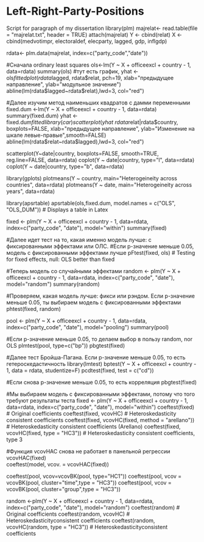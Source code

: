 # Left-Right-Party-Positions
Script for paragraph of my dissertation
library(plm)
majrelat<- read.table(file = "majrelat.txt", header = TRUE)
attach(majrelat)
Y <- cbind(relat)
X <- cbind(medvotimpr, electoraldef, elecparty, lagged, gdp, inflgdp)

rdata<- plm.data(majrelat, index=c("party_code","date"))


#Сначала ordinary least squares
ols<-lm(Y ~ X + officeexcl  + country - 1, data=rdata)
summary(ols)
#тут есть график, 
yhat <- ols$fitted
plot(rdata$lagged, rdata$relat, pch=19, xlab="предыдущее направление", ylab="модульное значение")
abline(lm(rdata$lagged~rdata$relat),lwd=3, col="red")





#Далее изучим метод наименьших квадратов с дамми переменными
fixed.dum <-lm(Y ~ X + officeexcl + country - 1, data=rdata)
summary(fixed.dum)
yhat <- fixed.dum$fitted
library(car)
scatterplot(yhat~rdata$relat|rdata$country, boxplots=FALSE, xlab="предыдущее направление", ylab="Изменение на шкале левые-правые",smooth=FALSE)
abline(lm(rdata$relat~rdata$lagged),lwd=3, col="red")

scatterplot(Y~date|country, boxplots=FALSE, smooth=TRUE, reg.line=FALSE, data=rdata)
coplot(Y ~ date|country, type="l", data=rdata)
coplot(Y ~ date|country, type="b", data=rdata)

library(gplots)
plotmeans(Y ~ country, main="Heterogeineity across countries", data=rdata)
plotmeans(Y ~ date, main="Heterogeineity across years", data=rdata)




library(apsrtable)
apsrtable(ols,fixed.dum, model.names = c("OLS", "OLS_DUM")) # Displays a table in Latex 



fixed <- plm(Y ~ X + officeexcl + country - 1, data=rdata, index=c("party_code", "date"), model="within")
summary(fixed)


#Далее идет тест на то, какая именно модель лучше: с фиксированными эффектами или  ОЛС.
#Если р-значение меньше 0.05, модель с фиксированными эффектами лучше
pFtest(fixed, ols) # Testing for fixed effects, null: OLS better than fixed


#Теперь модель со случайными эффектами
random <- plm(Y ~ X + officeexcl + country - 1, data=rdata, index=c("party_code", "date"), model="random")
summary(random)

#Проверяем, какая модель лучше: фикси или рэндом. Если р-значение меньше 0.05, ты выбираем модель с фиксированными эффектами
phtest(fixed, random)



pool <- plm(Y ~ X + officeexcl + country - 1, data=rdata, index=c("party_code", "date"), model="pooling")
summary(pool)


#Если р-значение меньше 0.05, то делаем выбор в пользу random, nor OLS
plmtest(pool, type=c("bp"))
pbgtest(fixed)




#Далее тест Бройша-Пагана. Если р-значение меньше 0.05, то есть гетероскедастичность
library(lmtest)
bptest(Y ~ X + officeexcl + country - 1, data = rdata, studentize=F)
pcdtest(fixed, test = c("cd"))


#Если снова р-значение меньше 0.05, то есть корреляция
pbgtest(fixed)


#Мы выбираем модель с фиксированными эффектами, потому что того требуют результаты теста
fixed <- plm(Y ~ X + officeexcl + country - 1, data=rdata, index=c("party_code", "date"), model="within")
coeftest(fixed) # Original coefficients
coeftest(fixed, vcovHC) # Heteroskedasticity consistent coefficients
coeftest(fixed, vcovHC(fixed, method = "arellano")) # Heteroskedasticity consistent coefficients (Arellano)
coeftest(fixed, vcovHC(fixed, type = "HC3")) # Heteroskedasticity consistent coefficients, type 3

#Функция vcovHAC снова не работает в панельной регрессии
vcovHAC(fixed)  
coeftest(model, vcov. = vcovHAC(fixed))

coeftest(pool, vcov=vcovBK(pool, type="HC1"))
coeftest(pool, vcov = vcovBK(pool, cluster="time",type = "HC3"))
coeftest(pool, vcov = vcovBK(pool, cluster="group",type = "HC3"))



random <-plm(Y ~ X + officeexcl + country - 1, data=rdata, index=c("party_code", "date"), model="random")
coeftest(random) # Original coefficients
coeftest(random, vcovHC) # Heteroskedasticityconsistent coefficients
coeftest(random, vcovHC(random, type = "HC3")) # Heteroskedasticityconsistent coefficients
